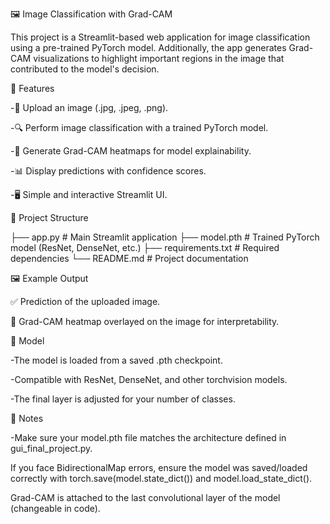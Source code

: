 🖼️ Image Classification with Grad-CAM

This project is a Streamlit-based web application for image classification using a pre-trained PyTorch model.
Additionally, the app generates Grad-CAM visualizations to highlight important regions in the image that contributed to the model's decision.

🚀 Features

-📂 Upload an image (.jpg, .jpeg, .png).

-🔍 Perform image classification with a trained PyTorch model.

-🌈 Generate Grad-CAM heatmaps for model explainability.

-📊 Display predictions with confidence scores.

-🖥️ Simple and interactive Streamlit UI.


📂 Project Structure



├── app.py               # Main Streamlit application
├── model.pth            # Trained PyTorch model (ResNet, DenseNet, etc.)
├── requirements.txt     # Required dependencies
└── README.md            # Project documentation


🖼️ Example Output

✅ Prediction of the uploaded image.

🌈 Grad-CAM heatmap overlayed on the image for interpretability.



🧠 Model

-The model is loaded from a saved .pth checkpoint.

-Compatible with ResNet, DenseNet, and other torchvision models.

-The final layer is adjusted for your number of classes.



📌 Notes

-Make sure your model.pth file matches the architecture defined in gui_final_project.py.

If you face BidirectionalMap errors, ensure the model was saved/loaded correctly with torch.save(model.state_dict()) and model.load_state_dict().

Grad-CAM is attached to the last convolutional layer of the model (changeable in code).


